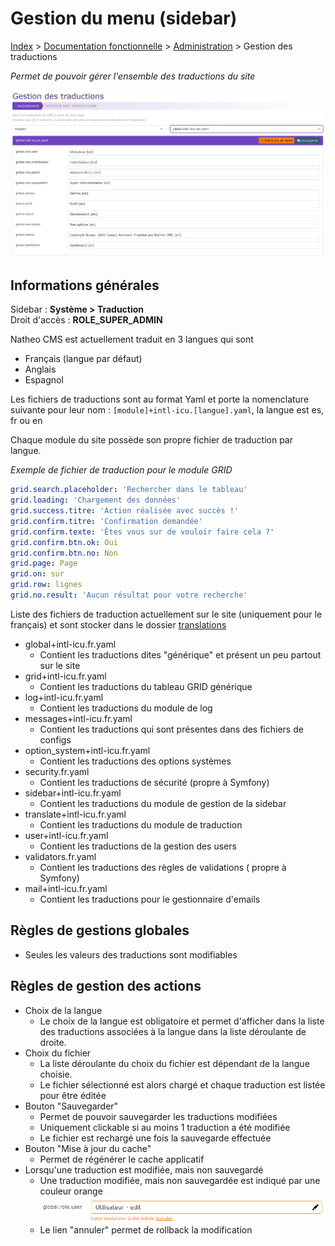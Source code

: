 # Gestion du menu (sidebar)

[Index](../../../../index.md) > [Documentation fonctionnelle](../../index.md) > [Administration](../index.md) > Gestion des traductions

*Permet de pouvoir gérer l'ensemble des traductions du site*

![Traduction](../files/translation/translation.png)

## Informations générales
Sidebar : **Système > Traduction**  
Droit d'accès : **ROLE_SUPER_ADMIN**

Natheo CMS est actuellement traduit en 3 langues qui sont
* Français (langue par défaut)
* Anglais
* Espagnol

Les fichiers de traductions sont au format Yaml et porte la nomenclature suivante pour leur nom : 
`[module]+intl-icu.[langue].yaml`, la langue est es, fr ou en

Chaque module du site possède son propre fichier de traduction par langue.

*Exemple de fichier de traduction pour le module GRID*
``` yaml
grid.search.placeholder: 'Rechercher dans le tableau'
grid.loading: 'Chargement des données'
grid.success.titre: 'Action réalisée avec succès !'
grid.confirm.titre: 'Confirmation demandée'
grid.confirm.texte: 'Êtes vous sur de vouloir faire cela ?'
grid.confirm.btn.ok: Oui
grid.confirm.btn.no: Non
grid.page: Page
grid.on: sur
grid.row: lignes
grid.no.result: 'Aucun résultat pour votre recherche'
```

Liste des fichiers de traduction actuellement sur le site (uniquement pour le français) et sont stocker dans le dossier [translations](https://github.com/counteraccro/natheo/tree/master/translations)
* global+intl-icu.fr.yaml
  * Contient les traductions dites "générique" et présent un peu partout sur le site
* grid+intl-icu.fr.yaml
  * Contient les traductions du tableau GRID générique
* log+intl-icu.fr.yaml
  * Contient les traductions du module de log
* messages+intl-icu.fr.yaml
  * Contient les traductions qui sont présentes dans des fichiers de configs
* option_system+intl-icu.fr.yaml
  * Contient les traductions des options systèmes
* security.fr.yaml
  * Contient les traductions de sécurité (propre à Symfony)
* sidebar+intl-icu.fr.yaml
  * Contient les traductions du module de gestion de la sidebar
* translate+intl-icu.fr.yaml
  * Contient les traductions du module de traduction
* user+intl-icu.fr.yaml
  * Contient les traductions de la gestion des users
* validators.fr.yaml
  * Contient les traductions des règles de validations ( propre à Symfony)
* mail+intl-icu.fr.yaml
  * Contient les traductions pour le gestionnaire d'emails

## Règles de gestions globales
* Seules les valeurs des traductions sont modifiables

## Règles de gestion des actions
* Choix de la langue
  * Le choix de la langue est obligatoire et permet d'afficher dans la liste des traductions associées à la langue dans la liste déroulante de droite.
* Choix du fichier
  * La liste déroulante du choix du fichier est dépendant de la langue choisie.
  * Le fichier sélectionné est alors chargé et chaque traduction est listée pour être éditée
* Bouton "Sauvegarder"
  * Permet de pouvoir sauvegarder les traductions modifiées
  * Uniquement clickable si au moins 1 traduction a été modifiée
  * Le fichier est rechargé une fois la sauvegarde effectuée
* Bouton "Mise à jour du cache"
  * Permet de régénérer le cache applicatif
* Lorsqu'une traduction est modifiée, mais non sauvegardé
  * Une traduction modifiée, mais non sauvegardée est indiqué par une couleur orange ![edit](../files/translation/edit.png)
  * Le lien "annuler" permet de rollback la modification